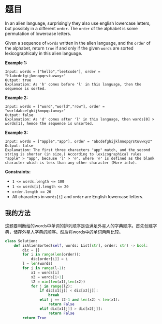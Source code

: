 # 题目

In an alien language, surprisingly they also use english lowercase letters, but possibly in a different `order`. The `order` of the alphabet is some permutation of lowercase letters.

Given a sequence of `words` written in the alien language, and the `order` of the alphabet, return `true` if and only if the given `words` are sorted lexicographicaly in this alien language.

 

**Example 1:**

```
Input: words = ["hello","leetcode"], order = "hlabcdefgijkmnopqrstuvwxyz"
Output: true
Explanation: As 'h' comes before 'l' in this language, then the sequence is sorted.
```

**Example 2:**

```
Input: words = ["word","world","row"], order = "worldabcefghijkmnpqstuvxyz"
Output: false
Explanation: As 'd' comes after 'l' in this language, then words[0] > words[1], hence the sequence is unsorted.
```

**Example 3:**

```
Input: words = ["apple","app"], order = "abcdefghijklmnopqrstuvwxyz"
Output: false
Explanation: The first three characters "app" match, and the second string is shorter (in size.) According to lexicographical rules "apple" > "app", because 'l' > '∅', where '∅' is defined as the blank character which is less than any other character (More info).
```

 

**Constraints:**

- `1 <= words.length <= 100`
- `1 <= words[i].length <= 20`
- `order.length == 26`
- All characters in `words[i]` and `order` are English lowercase letters.

## 我的方法

这题要判断给的words中单词的排列顺序是否满足外星人的字典顺序。首先创建字典，储存外星人字典的顺序。然后将words中的单词两两比较。

```python
class Solution:
    def isAlienSorted(self, words: List[str], order: str) -> bool:
        dic = {}
        for i in range(len(order)):
            dic[order[i]] = i
        l = len(words)
        for i in range(l-1):
            x1 = words[i]
            x2 = words[i+1]
            l2 = min(len(x1),len(x2))
            for j in range(l2):
                if dic[x1[j]] < dic[x2[j]]:
                    break
                elif j == l2-1 and len(x2) < len(x1):
                    return False
                elif dic[x1[j]] > dic[x2[j]]:
                    return False
        return True
```

